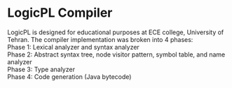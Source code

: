 # LogicPL Compiler
LogicPL is designed for educational purposes at ECE college, University of Tehran. The compiler implementation was broken into 4 phases: \
Phase 1: Lexical analyzer and syntax analyzer \
Phase 2: Abstract syntax tree, node visitor pattern, symbol table, and name analyzer \
Phase 3: Type analyzer \
Phase 4: Code generation (Java bytecode)
